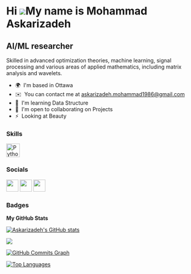 Hi ![](https://user-images.githubusercontent.com/18350557/176309783-0785949b-9127-417c-8b55-ab5a4333674e.gif)My name is Mohammad Askarizadeh
============================================================================================================================================

AI/ML researcher
----------------

Skilled in advanced optimization theories, machine learning, signal processing and various areas of applied mathematics, including matrix analysis and wavelets.

* 🌍  I'm based in Ottawa
* ✉️  You can contact me at [askarizadeh.mohammad1986@gmail.com](mailto:askarizadeh.mohammad1986@gmail.com)
* 🧠  I'm learning Data Structure
* 🤝  I'm open to collaborating on Projects
* ⚡  Looking at Beauty

### Skills


<p align="left">
<a href="https://www.python.org/" target="_blank" rel="noreferrer"><img src="https://raw.githubusercontent.com/danielcranney/readme-generator/main/public/icons/skills/python-colored.svg" width="36" height="36" alt="Python" /></a>
</p>


### Socials

<p align="left"> <a href="https://www.github.com/Askarizadeh" target="_blank" rel="noreferrer"><img src="https://raw.githubusercontent.com/danielcranney/readme-generator/main/public/icons/socials/github.svg" width="32" height="32" /></a> <a href="http://www.instagram.com/infinit_beauty2023" target="_blank" rel="noreferrer"><img src="https://raw.githubusercontent.com/danielcranney/readme-generator/main/public/icons/socials/instagram.svg" width="32" height="32" /></a> <a href="https://www.linkedin.com/in/mohammad-askarizadeh1986" target="_blank" rel="noreferrer"><img src="https://raw.githubusercontent.com/danielcranney/readme-generator/main/public/icons/socials/linkedin.svg" width="32" height="32" /></a></p>

### Badges

<b>My GitHub Stats</b>

<a href="http://www.github.com/Askarizadeh"><img src="https://github-readme-stats.vercel.app/api?username=Askarizadeh&show_icons=true&hide=&count_private=true&title_color=0891b2&text_color=ffffff&icon_color=0891b2&bg_color=1c1917&hide_border=true&show_icons=true" alt="Askarizadeh's GitHub stats" /></a>

<a href="http://www.github.com/Askarizadeh"><img src="https://github-readme-streak-stats.herokuapp.com/?user=Askarizadeh&stroke=ffffff&background=1c1917&ring=0891b2&fire=0891b2&currStreakNum=ffffff&currStreakLabel=0891b2&sideNums=ffffff&sideLabels=ffffff&dates=ffffff&hide_border=true" /></a>

<a href="http://www.github.com/Askarizadeh"><img src="https://github-readme-activity-graph.cyclic.app/graph?username=Askarizadeh&bg_color=1c1917&color=ffffff&line=0891b2&point=ffffff&area_color=1c1917&area=true&hide_border=true&custom_title=GitHub%20Commits%20Graph" alt="GitHub Commits Graph" /></a>

<a href="https://github.com/Askarizadeh" align="left"><img src="https://github-readme-stats.vercel.app/api/top-langs/?username=Askarizadeh&langs_count=10&title_color=0891b2&text_color=ffffff&icon_color=0891b2&bg_color=1c1917&hide_border=true&locale=en&custom_title=Top%20%Languages" alt="Top Languages" /></a>
